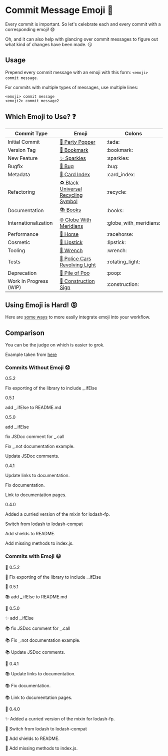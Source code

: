 # Commit Message Emoji 👋

Every commit is important.
So let's celebrate each and every commit with a corresponding emoji! 😄

Oh, and it can also help with glancing over commit messages to figure out
what kind of changes have been made. 😏

## Usage

Prepend every commit message with an emoji with this form:
`<emoji> commit message`.

For commits with multiple types of messages, use multiple lines:
```
<emoji> commit message
<emoji2> commit message2
```

## Which Emoji to Use? ❓

Commit Type | Emoji | Colons
----------  | ----- |  ------
Initial Commit | [🎉 Party Popper](http://emojipedia.org/party-popper/) | \:tada\:
Version Tag | [🔖 Bookmark](http://emojipedia.org/bookmark/) | \:bookmark\:
New Feature | [✨ Sparkles](http://emojipedia.org/sparkles/) | \:sparkles\:
Bugfix | [🐛 Bug](http://emojipedia.org/bug/) | \:bug\:
Metadata | [📇 Card Index](http://emojipedia.org/card-index/) | \:card_index\:
Refactoring | [♻️ Black Universal Recycling Symbol](http://emojipedia.org/black-universal-recycling-symbol/) | \:recycle\:
Documentation | [📚 Books](http://emojipedia.org/books/) | \:books\:
Internationalization | [🌐 Globe With Meridians](http://emojipedia.org/globe-with-meridians/) | \:globe_with_meridians\:
Performance | [🐎 Horse](http://emojipedia.org/horse/) | \:racehorse\:
Cosmetic | [💄 Lipstick](http://emojipedia.org/lipstick/) | \:lipstick\:
Tooling | [🔧 Wrench](http://emojipedia.org/wrench/) | \:wrench\: 
Tests | [🚨 Police Cars Revolving Light](http://emojipedia.org/police-cars-revolving-light/) | \:rotating_light\:
Deprecation | [💩 Pile of Poo](http://emojipedia.org/pile-of-poo/) | \:poop\:
Work In Progress (WIP) | [🚧 Construction Sign](http://emojipedia.org/construction-sign/) | \:construction\:

## Using Emoji is Hard! 😡

Here are [some ways](INTEGRATIONS.md) to more easily integrate emoji into your workflow.

## Comparison

You can be the judge on which is easier to grok.

Example taken from [here](https://github.com/dannyfritz/funcdash/commits/master)

### Commits Without Emoji 😧

0.5.2

Fix exporting of the library to include _.ifElse

0.5.1

add _.ifElse to README.md

0.5.0

add _.ifElse

fix JSDoc comment for _.call

Fix _.not documentation example.

Update JSDoc comments.

0.4.1

Update links to documentation.

Fix documentation.

Link to documentation pages.

0.4.0

Added a curried version of the mixin for lodash-fp.

Switch from lodash to lodash-compat

Add shields to README.

Add missing methods to index.js.

### Commits with Emoji 😃

🔖 0.5.2

🐛 Fix exporting of the library to include _.ifElse

🔖 0.5.1

📚 add _.ifElse to README.md

🔖 0.5.0

✨ add _.ifElse

📚 fix JSDoc comment for _.call

📚 Fix _.not documentation example.

📚 Update JSDoc comments.

🔖 0.4.1

📚 Update links to documentation.

📚 Fix documentation.

📚 Link to documentation pages.

🔖 0.4.0

✨ Added a curried version of the mixin for lodash-fp.

📇 Switch from lodash to lodash-compat

📇 Add shields to README.

🐛 Add missing methods to index.js.
